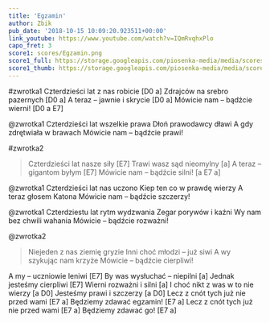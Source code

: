 ```yaml
---
title: 'Egzamin'
author: Zbik
pub_date: '2018-10-15 10:09:20.923511+00:00'
link_youtube: https://www.youtube.com/watch?v=IQmRvqhxPlo
capo_fret: 3
score1: scores/Egzamin.png
score1_full: https://storage.googleapis.com/piosenka-media/media/scores/Egzamin.png
score1_thumb: https://storage.googleapis.com/piosenka-media/media/scores/Egzamin.png.180x0_q85_upscale.jpg
---
```


#zwrotka1
Czterdzieści lat z nas robicie [D0 a]
Zdrajców na srebro pazernych [D0 a]
A teraz – jawnie i skrycie [D0 a]
Mówicie nam – bądźcie wierni! [D0 a E7]

@zwrotka1
Czterdzieści lat wszelkie prawa
Dłoń prawodawcy dławi
A gdy zdrętwiała w brawach
Mówicie nam – bądźcie prawi!

#zwrotka2
>Czterdzieści lat nasze siły [E7]
>Trawi wasz sąd nieomylny [a]
>A teraz – gigantom byłym [E7]
>Mówicie nam – bądźcie silni! [a E7 a]

@zwrotka1
Czterdzieści lat nas uczono
Kiep ten co w prawdę wierzy
A teraz głosem Katona
Mówicie nam – bądźcie szczerzy!

@zwrotka1
Czterdziestu lat rytm wydzwania
Zegar porywów i kaźni
Wy nam bez chwili wahania
Mówicie – bądźcie rozważni!

@zwrotka2
>Niejeden z nas ziemię gryzie
>Inni choć młodzi – już siwi
>A wy szykując nam krzyże
>Mówicie – bądźcie cierpliwi!

A my – uczniowie leniwi [E7]
By was wysłuchać – niepilni [a]
Jednak jesteśmy cierpliwi [E7]
Wierni rozważni i silni [a]
I choć nikt z was w to nie wierzy [a D0]
Jesteśmy prawi i szczerzy [a D0]
Lecz z cnót tych już nie przed wami [E7 a]
Będziemy zdawać egzamin! [E7 a]
Lecz z cnót tych już nie przed wami [E7 a]
Będziemy zdawać go! [E7 a]